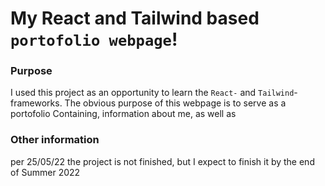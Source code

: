 # My React and Tailwind based `portofolio webpage`!

### Purpose
I used this project as an opportunity to learn the `React-` and `Tailwind`-frameworks.
The obvious purpose of this webpage is to serve as a portofolio Containing, information about me, as well as 

### Other information
per 25/05/22 the project is not finished, but I expect to finish it by the end of Summer 2022
